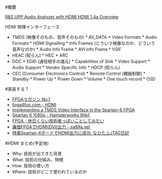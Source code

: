 #概要

[R&S UPP Audio Analyzer with HDMI HDMI 1.4a Overview](http://www.rohde-schwarz-av.com/_pdf/Application%20Notes/HDMI/HDMI-Overview.pdf)

HDMI 物理インターフェース

*  TMDS (映像そのもの、音声そのもの)
       *  AV_DATA
           *  Video Formats
           *  Audio Formats
       *  HDMI Signalling
       *  Info Frames (どういう映像なのか、どういう音声なのか)
           *  Audio Info Frame
           *  AVI Info Frame
           *  VSIF
*  HEAC (知らん)
       *  HEC
       *  ARC
*  DDC
       *  EDID (通信相手の諸元)
           *  Capabilities of Sink
           *  Video Support
           *  Audio Support
           *  Vendor Specific Info
       *  HDCP (知らん)
*  CEC (Consumer Electronics Control)
       *  Remote Control (機器制御)
           *  Standby
           *  Power Up
           *  Power Down
           *  Volume
           *  One touch record
           *  OSD

#実装する？

*  [FPGAマガジン No.1](http://shop.cqpub.co.jp/hanbai/books/46/46111.html)
*  [fpga4fun.com - HDMI](http://www.fpga4fun.com/HDMI.html)
*  [Implementing a TMDS Video Interface in the Spartan-6 FPGA](http://www.xilinx.com/support/documentation/application_notes/xapp495_S6TMDS_Video_Interface.pdf)
*  [Spartan 6 1080p - Hamsterworks Wiki!](http://hamsterworks.co.nz/mediawiki/index.php/Spartan_6_1080p)
*  [FPGA - 休日くらい技術者っぽいことしてみたい](http://www.airy.org/blog/eng/?cat=10)
*  [廉価FPGAでHDMI(DVI)出力 - sa89a.net](http://sa89a.net/mp.cgi/ele/fpga_hdmi.htm)
*  [特電Spartan-6ボードでHDMI出力に成功: なひたふJTAG日記](http://nahitafu.cocolog-nifty.com/nahitafu/2013/08/spartan-6hdmi-a.html)


#HDMI まとめ(予定地)

*  Why: 技術が出てきた背景
*  What: 技術の仕組み、特徴
*  How: 技術の使い方
*  Where: 技術がどこで使われているのか 
